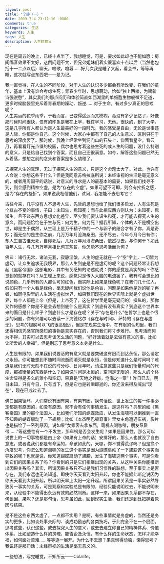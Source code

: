 ```yaml
---
layout: post
title: "宁静（一）"
date: 2009-7-4 23:11:10 -0800
comments: true
categories: 生活
keywords: 人生
tags: 人生
description: 人生的意义
---
```

现在是周五的晚上，已经十点半了，我想睡觉，可是，要求如此却也不能如愿：房间隔音效果不太好，这倒问题不大，但兄弟姐妹们着实很喜欢十点以后（当然也包括十一二点以后）聊天，唱歌，喧嚣……好几次我是睡了又起，看会书，等等再睡，这次就写点东西吧——是为记。   

我一直觉得，在人生的不同阶段，对于人生的认识多少都会有所改变，在我们的童年，基本上没有谁会考虑生死；青春少年时，思想萌动，恰如“独上西楼，为赋新诗强说愁”，其实我们的那点阅历和体验简直如西湖里的单细胞生物般微不足道，更多时候脑袋里充斥着青春期的躁动、叛逆……对于生命，有过多少真正的思考呢？<!--more-->  
人生美丽的花季雨季，于我而言，已变得遥远而又模糊，竟没有多少记忆了，好像那时候时间很快，仅有的印象是我在上学，我在学习，无他。很快的，到了大学，这是几乎所有人都认为是人生最美好的一段时光，我的感受是自由，无论是世事还是人际，你都是你自己。这个时候，大家心中都有了自己的人生意义，区别只在于思考的深度罢了。那时候，我晚上经常坐到洞门山的石头上，仰面看星空，看云月，再看看灯光点缀的校园，偶尔也思考着这些生死的或人生的问题，没什么特别的意义，只是给自己找到个答案，而且自己还很满意。如今，解答这些问题已然无从着落，想想之前的念头和答案是多么幼稚了。   

去探究人生的真理，无过于探究人生的意义，只是这个命题太大了。对此，也许有人会说：你想这些干什么？但是我同意苏格拉底所说：未经审视的生活是毫无意义的，或者用周国平的话说，对意义的寻求是人的最基本的需要，如果我们找寻不到，则会感到精神空虚，是为“存在的空虚”，如果可望不可即，则会有挫折之感，是为“存在的挫折”。如果说我相信他们，试问，我怎能不去思考它？   

古往今来，几乎没有人不思考人生，先哲的思想也给了我们很多启发，人有生死是个亘古不变的事情，子曰：未知生，焉知死；而与此相应西方则认为：未知死，焉知生。且不谈东西方思想文化差异，至少我们要认识生和死，才可能去探究人生的意义。而问题恰恰在于生与死：何为生，何为死？据我所知，个体的人不是横空出世，却是生于偶然，从生理上是万千精子中的一个与卵子的结合才有了你，真是奇妙；而无奈的是生你之前，几万万年月沧海桑田，无不尽去，今年今月今日有你；却人生自古谁无死，自你死后，几万万年月沧海桑田，依然尽去，与你何干？如此百年人生，与几万万年月相比何其短暂，你怎能不思考活而为何？   

佛曰：诸行无常，诸法无我，寂静涅槃，人生的虚无就在一个“空”字上，一切皆为虚幻，让众生追求无我境界，那么人生到底是不是虚幻的呢？这个问题经常让我想起《黑客帝国》这部电影，其中有关感知的论述就说：你的感觉是真实的吗？你感觉到的就存在吗？从生理上来说，感觉只是传入大脑的电流罢了。我有时会想比如说颜色，几乎所有的人都认可的红色，而实际上如果是绿色呢？在我们几十亿人，假如只有一个人看是绿色，毫无疑问我们说他是色盲，问题是如果他是对的呢？再者，如同电影里的人生活在虚拟世界，如果我们现在的世界实际上就是个虚拟世界，每个人都是上帝（但是，上帝死了，这在哲学里是毫无疑问的）操纵的，那你又作何感想？你是不是会去想到底什么是真实？到底有没有真实？到底这个世界本来的面目是什么样子？到底什么才是存在呢？关于“存在是什么”在哲学上也是个很深的问题，你有兴趣可以去读一下海德格尔《存在与时间》、萨特的《存在与虚无》。思考的翅膀可以飞的很高很远，但是在现实生活中，在有限的认知里，我们还得相信凭感官所感知的事物是真实存在的，否则我们将寸步难行。 
思考活而何为不得，其实可以去思考该怎么活的问题，“好好活着就是去做有意义的事，比如让所爱的人幸福”，但是别忘了思考意义本身是什么。   

人生是有限的，如果我们说要活的有意义就是要突破这有限而到达永恒，那么请定义永恒。你可能想到不随时间流逝而消灭就是永恒，但是你知道什么是时间吗？难道是我们无时无刻不在说的时分秒、日月年吗，请注意这些只是我们衡量时间的尺度，那被衡量的东西是什么？如果说时间是永恒的，空间是无限的，那么人的个体生命显得是多么的渺小和空幻，果真是“天地之蜉蝣，沧海之一粟”！昨日已去，明日未知，只有今日，只有当下，但是它也是转瞬即逝的，你还没来得及喊出“现在”，现在已成过去了。   

佛曰因果循环，人们常说有因有果，有果有因，换句话说，世上发生的每一件事必定都是有原因的，如没有原因，就不会有任何事情发生，是这样吗？典型的如《黑客帝国》里的那个法国人，比如我们所知的蝴蝶效应，从发生海啸可以倒推到一直不知趣的蝴蝶扇动了一下翅膀；比如《本杰明巴顿奇事》里女主角遭遇车祸，影片也是描绘了一系列原因，说如果“女乘客去拿东西，司机去喝咖啡，朋友系鞋带……”等这些恰有一个不发生，那车祸是否会发生呢？如果是因果性，那么可以说世上的一切事物都是由上帝（如果有上帝的话）安排好的，那么人也就没了自由意志，或者说我们都是有命运的，命该如此的。天哪，你不觉得荒谬吗？但是换个角度思考，你怎么知道海啸的发生这个事实是因为蝴蝶扇动了一下翅膀这个事实而导致的呢？也就是说，你知道蝴蝶扇动了翅膀，发生了海啸这两个事实，可是你看到它们的因果关系了吗？你看到的只是它们相继出现的关系，从这种关系你能推断出因果关系吗？其实，所谓因果关系只不过是我们习惯性的联想，至于事实上是否存在，我们永远也无法知道。即使你天天看到太阳升起，你也不能据此断定说因为你天天看到太阳升起，所以明天早上太阳一定升起。所谓因果关系是一事实必然导致另一事实的关系，可是观察和实验总是有限的，经验只能说明过去，不能说明未来，从经验中不能得出永远有效的必然判断。这样一来，如果因果关系都不存在，何谈因、果呢？还是那句话，思考虽如此，回到现实生活，我们还是到处把握着原因与结果。   

是不是这些东西太虚了，一点都不实用？是啊，有些事情就是务虚的，当然还是务实的更多，比如谈处事交际的、谈成功励志的各类技巧，于此完全不在一个层面。思考这些，认识这些，或去探究人生的意义，或去去建立你自己的精神体系、价值体系，比如塑造什么样的灵魂，能否企及永恒，有什么样的生命状态，怎样才能幸福，如何面对苦难……等等逐一展开。为什么不去想？果真懒得动脑，懒得思考？我说还是那句话：未经审视的生活是毫无意义的。   

一些想法，写完睡觉，不知所云——Colalife。  

